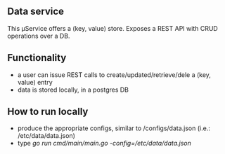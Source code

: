 ## Data service

This µService offers a (key, value) store. Exposes a REST API with CRUD operations over a DB.

## Functionality
- a user can issue REST calls to create/updated/retrieve/dele a (key, value) entry
- data is stored locally, in a postgres DB

## How to run locally
- produce the appropriate configs, similar to /configs/data.json (i.e.: /etc/data/data.json)
- type _go run cmd/main/main.go -config=/etc/data/data.json_
